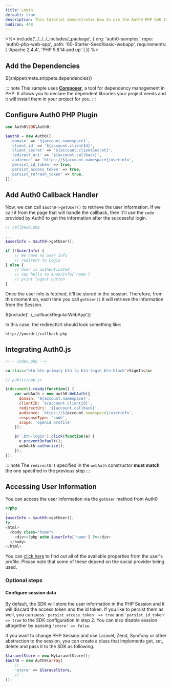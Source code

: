 ```yaml
---
title: Login
default: true
description: This tutorial demonstrates how to use the Auth0 PHP SDK to add authentication and authorization to your web app
budicon: 448
---
```


<%= include('../../../_includes/_package', {
  org: 'auth0-samples',
  repo: 'auth0-php-web-app',
  path: '00-Starter-Seed/basic-webapp',
  requirements: [
    'Apache 2.4.4',
    'PHP 5.6.14 and up'
  ]
}) %>

## Add the Dependencies

${snippet(meta.snippets.dependencies)}

::: note
This sample uses **[Composer](https://getcomposer.org/doc/00-intro.md)**, a tool for dependency management in PHP. It allows you to declare the dependent libraries your project needs and it will install them in your project for you.
:::

## Configure Auth0 PHP Plugin

```php
use Auth0\SDK\Auth0;

$auth0 = new Auth0([
  'domain' => '${account.namespace}',
  'client_id' => '${account.clientId}',
  'client_secret' => '${account.clientSecret}',
  'redirect_uri' => '${account.callback}',
  'audience' => 'https://${account.namespace}/userinfo',
  'persist_id_token' => true,
  'persist_access_token' => true,
  'persist_refresh_token' => true,
]);
```

## Add Auth0 Callback Handler

Now, we can call `$auth0->getUser()` to retrieve the user information. If we call it from the page that will handle the callback, then it'll use the `code` provided by Auth0 to get the information after the successful login.

```php
// callback.php

...
$userInfo = $auth0->getUser();

if (!$userInfo) {
    // We have no user info
    // redirect to Login
} else {
    // User is authenticated
    // Say hello to $userInfo['name']
    // print logout button
}
```

Once the user info is fetched, it'll be stored in the session. Therefore, from this moment on, each time you call `getUser()` it will retrieve the information from the Session.

${include('../_callbackRegularWebApp')}

In this case, the redirectUrl should look something like:

```text
http://yourUrl/callback.php
```

## Integrating Auth0.js

```html
<!-- index.php -->

<a class="btn btn-primary btn-lg btn-login btn-block">SignIn</a>
```

```js
// public/app.js

$(document).ready(function() {
    var webAuth = new auth0.WebAuth({
      domain: '${account.namespace}',
      clientID: '${account.clientId}',
      redirectUri: '${account.callback}',
      audience: `https://${account.namespace}/userinfo`,
      responseType: 'code',
      scope: 'openid profile'
    });

    $('.btn-login').click(function(e) {
      e.preventDefault();
      webAuth.authorize();
    });
});
```

::: note
The `redirectUrl` specified in the `webAuth` constructor **must match** the one specified in the previous step
:::

## Accessing User Information

You can access the user information via the `getUser` method from Auth0

```php
<?php
...
$userInfo = $auth0->getUser();
?>
<html>
  <body class="home">
    <div><?php echo $userInfo['name'] ?></div>
  </body>
</html>
```

You can [click here](/user-profile) to find out all of the available properties from the user's profile. Please note that some of these depend on the social provider being used.

### Optional steps

#### Configure session data

By default, the SDK will store the user information in the PHP Session and it will discard the access token and the id token. If you like to persist them as well, you can pass `'persist_access_token' => true` and `'persist_id_token' => true` to the SDK configuration in step 2. You can also disable session altogether by passing `'store' => false`.

If you want to change PHP Session and use Laravel, Zend, Symfony or other abstraction to the session, you can create a class that implements get, set, delete and pass it to the SDK as following.

```php
$laravelStore = new MyLaravelStore();
$auth0 = new Auth0(array(
    // ...
    'store' => $laravelStore,
    // ...
));
```

